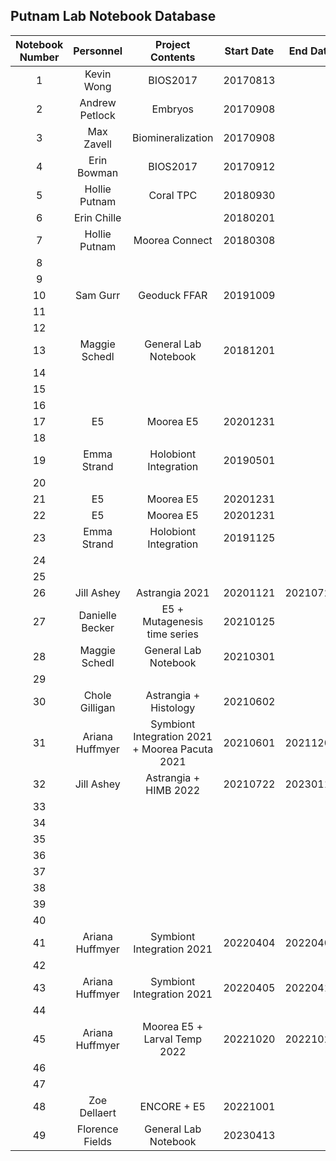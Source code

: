 ## Putnam Lab Notebook Database

| Notebook Number |  Personnel    |  Project Contents | Start Date | End Date | Electronic Archive |
|:---------------:|:-------------:|:-----------------:|:----------:|:--------:|:------------------:|
|        1        | Kevin Wong    |      BIOS2017     |  20170813  |          |                    |
|        2        | Andrew Petlock|       Embryos     |  20170908  |          |                    |
|        3        | Max Zavell    | Biomineralization |  20170908  |          |                    |
|        4        | Erin Bowman   |      BIOS2017     |  20170912  |          |                    |
|        5        | Hollie Putnam |   Coral TPC       |  20180930  |          |                    |
|        6        | Erin Chille   |                   | 20180201   |          |                    |
|        7        | Hollie Putnam |  Moorea Connect   |  20180308  |          |                    |
|        8        |               |                   |            |          |                    |
|        9        |               |                   |            |          |                    |
|        10       |  Sam Gurr     |  Geoduck FFAR     |  20191009  |          |                    |
|        11       |               |                   |            |          |                    |
|        12       |               |                   |            |          |                    |
|        13       | Maggie Schedl |General Lab Notebook|20181201   |          |                    |
|        14       |               |                   |            |          |                    |
|        15       |               |                   |            |          |                    |
|        16       |               |                   |            |          |                    |
|        17       |       E5      |  Moorea E5        | 20201231   |          |                    |
|        18       |               |                   |            |          |                    |
|        19       | Emma Strand | Holobiont Integration | 20190501  |          |                    |
|        20       |               |                   |            |          |                    |
|        21       |       E5      |  Moorea E5        | 20201231   |          |                    |
|        22       |       E5      |  Moorea E5        | 20201231   |          |                    |
|        23       | Emma Strand | Holobiont Integration | 20191125 |          |                    |
|        24       |               |                   |            |          |                    |
|        25       |               |                   |            |          |                    |
|        26       |  Jill Ashey   | Astrangia 2021    | 20201121   | 20210721 |                    |
|        27       | Danielle Becker |E5 + Mutagenesis time series| 20210125 |          |                    |
|        28       |    Maggie Schedl|General Lab Notebook| 20210301|          |                    |
|        29       |               |                   |            |          |                    |
|        30       | Chole Gilligan|Astrangia + Histology| 20210602 |          |                    |
|        31       |  Ariana Huffmyer  | Symbiont Integration 2021 + Moorea Pacuta 2021 | 20210601 | 20211209 |                    |
|        32       |  Jill Ashey   |Astrangia + HIMB 2022| 20210722 | 20230118 |                    |
|        33       |               |                   |            |          |                    |
|        34       |               |                   |            |          |                    |
|        35       |               |                   |            |          |                    |
|        36       |               |                   |            |          |                    |
|        37       |               |                   |            |          |                    |
|        38       |               |                   |            |          |                    |
|        39       |               |                   |            |          |                    |
|        40       |               |                   |            |          |                    |
|        41       | Ariana Huffmyer | Symbiont Integration 2021 | 20220404 | 20220407 |                    |
|        42       |               |                   |            |          |                    |
|        43       | Ariana Huffmyer | Symbiont Integration 2021 | 20220405| 20220411         |                    |
|        44       |               |                   |            |          |                    |
|        45       | Ariana Huffmyer | Moorea E5 + Larval Temp 2022 | 20221020 | 20221028 |                    |
|        46       |               |                   |            |          |                    |
|        47       |               |                   |            |          |                    |
|        48       | Zoe Dellaert  |    ENCORE + E5    | 20221001   |          |                    |
|        49       | Florence Fields |General Lab Notebook| 20230413|          |                    |
